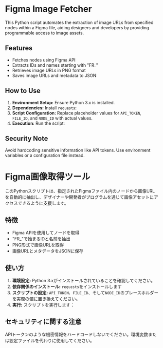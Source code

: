 # Figma Image Fetcher

This Python script automates the extraction of image URLs from specified nodes within a Figma file, aiding designers and developers by providing programmable access to image assets.

## Features

- Fetches nodes using Figma API
- Extracts IDs and names starting with "FR_"
- Retrieves image URLs in PNG format
- Saves image URLs and metadata to JSON

## How to Use

1. **Environment Setup:** Ensure Python 3.x is installed.
2. **Dependencies:** Install `requests`:
3. **Script Configuration:** Replace placeholder values for `API_TOKEN`, `FILE_ID`, and `NODE_ID` with actual values.
4. **Execution:** Run the script:

## Security Note

Avoid hardcoding sensitive information like API tokens. Use environment variables or a configuration file instead.

# Figma画像取得ツール

このPythonスクリプトは、指定されたFigmaファイル内のノードから画像URLを自動的に抽出し、デザイナーや開発者がプログラムを通じて画像アセットにアクセスできるように支援します。

## 特徴

- Figma APIを使用してノードを取得
- "FR_"で始まるIDと名前を抽出
- PNG形式で画像URLを取得
- 画像URLとメタデータをJSONに保存

## 使い方

1. **環境設定:** Python 3.xがインストールされていることを確認してください。
2. **依存関係のインストール:** `requests`をインストールします
3. **スクリプトの設定:** `API_TOKEN`、`FILE_ID`、そして`NODE_ID`のプレースホルダーを実際の値に置き換えてください。
4. **実行:** スクリプトを実行します：
   
## セキュリティに関する注意

APIトークンのような機密情報をハードコードしないでください。環境変数または設定ファイルを代わりに使用してください。


